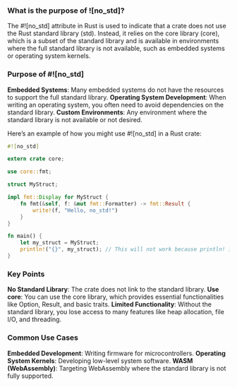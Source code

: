 ### What is the purpose of ![no_std]?

The #![no_std] attribute in Rust is used to indicate that a crate does not use the Rust standard library (std). Instead, it relies on the core library (core), which is a subset of the standard library and is available in environments where the full standard library is not available, such as embedded systems or operating system kernels.

### Purpose of #![no_std]

**Embedded Systems**: Many embedded systems do not have the resources to support the full standard library.
**Operating System Development**: When writing an operating system, you often need to avoid dependencies on the standard library.
**Custom Environments**: Any environment where the standard library is not available or not desired.

Here’s an example of how you might use #![no_std] in a Rust crate:

```rust
#![no_std]

extern crate core;

use core::fmt;

struct MyStruct;

impl fmt::Display for MyStruct {
    fn fmt(&self, f: &mut fmt::Formatter) -> fmt::Result {
        write!(f, "Hello, no_std!")
    }
}

fn main() {
    let my_struct = MyStruct;
    println!("{}", my_struct); // This will not work because println! is part of std
}
```

### Key Points

**No Standard Library**: The crate does not link to the standard library.
**Use core**: You can use the core library, which provides essential functionalities like Option, Result, and basic traits.
**Limited Functionality**: Without the standard library, you lose access to many features like heap allocation, file I/O, and threading.

### Common Use Cases

**Embedded Development**: Writing firmware for microcontrollers.
**Operating System Kernels**: Developing low-level system software.
**WASM (WebAssembly)**: Targeting WebAssembly where the standard library is not fully supported.